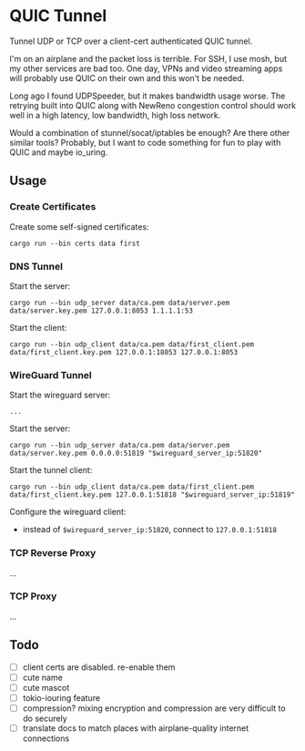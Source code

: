# QUIC Tunnel

Tunnel UDP or TCP over a client-cert authenticated QUIC tunnel.

I'm on an airplane and the packet loss is terrible. For SSH, I use mosh, but my other services are bad too. One day, VPNs and video streaming apps will probably use QUIC on their own and this won't be needed.

Long ago I found UDPSpeeder, but it makes bandwidth usage worse. The retrying built into QUIC along with NewReno congestion control should work well in a high latency, low bandwidth, high loss network.

Would a combination of stunnel/socat/iptables be enough? Are there other similar tools? Probably, but I want to code something for fun to play with QUIC and maybe io_uring.

## Usage

### Create Certificates

Create some self-signed certificates:

    cargo run --bin certs data first

### DNS Tunnel

Start the server:

    cargo run --bin udp_server data/ca.pem data/server.pem data/server.key.pem 127.0.0.1:8053 1.1.1.1:53

Start the client:

    cargo run --bin udp_client data/ca.pem data/first_client.pem data/first_client.key.pem 127.0.0.1:18053 127.0.0.1:8053

### WireGuard Tunnel

Start the wireguard server:

    ...

Start the server:

    cargo run --bin udp_server data/ca.pem data/server.pem data/server.key.pem 0.0.0.0:51819 "$wireguard_server_ip:51820"

Start the tunnel client:

    cargo run --bin udp_client data/ca.pem data/first_client.pem data/first_client.key.pem 127.0.0.1:51818 "$wireguard_server_ip:51819"

Configure the wireguard client:

 - instead of `$wireguard_server_ip:51820`, connect to `127.0.0.1:51818`

### TCP Reverse Proxy

...

### TCP Proxy

...

## Todo

- [ ] client certs are disabled. re-enable them
- [ ] cute name
- [ ] cute mascot
- [ ] tokio-iouring feature
- [ ] compression? mixing encryption and compression are very difficult to do securely
- [ ] translate docs to match places with airplane-quality internet connections
